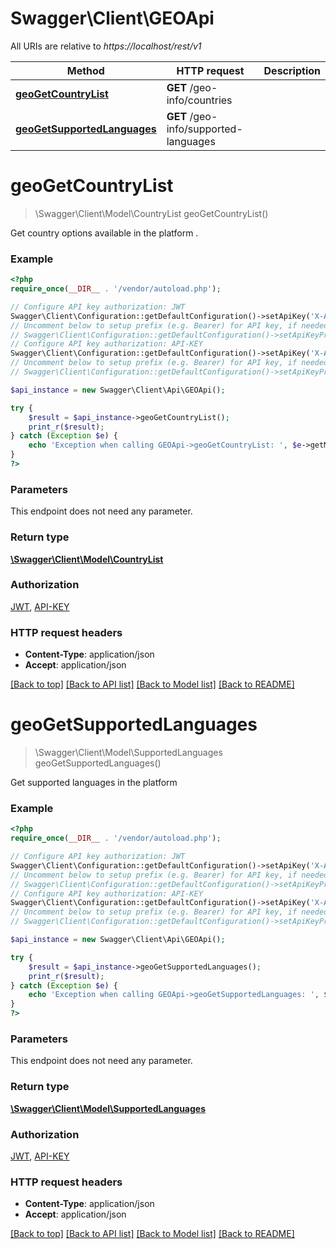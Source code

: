 # Swagger\Client\GEOApi

All URIs are relative to *https://localhost/rest/v1*

Method | HTTP request | Description
------------- | ------------- | -------------
[**geoGetCountryList**](GEOApi.md#geoGetCountryList) | **GET** /geo-info/countries | 
[**geoGetSupportedLanguages**](GEOApi.md#geoGetSupportedLanguages) | **GET** /geo-info/supported-languages | 


# **geoGetCountryList**
> \Swagger\Client\Model\CountryList geoGetCountryList()



Get country options available in the platform .

### Example
```php
<?php
require_once(__DIR__ . '/vendor/autoload.php');

// Configure API key authorization: JWT
Swagger\Client\Configuration::getDefaultConfiguration()->setApiKey('X-Authorization-JWT', 'YOUR_API_KEY');
// Uncomment below to setup prefix (e.g. Bearer) for API key, if needed
// Swagger\Client\Configuration::getDefaultConfiguration()->setApiKeyPrefix('X-Authorization-JWT', 'Bearer');
// Configure API key authorization: API-KEY
Swagger\Client\Configuration::getDefaultConfiguration()->setApiKey('X-API-KEY', 'YOUR_API_KEY');
// Uncomment below to setup prefix (e.g. Bearer) for API key, if needed
// Swagger\Client\Configuration::getDefaultConfiguration()->setApiKeyPrefix('X-API-KEY', 'Bearer');

$api_instance = new Swagger\Client\Api\GEOApi();

try {
    $result = $api_instance->geoGetCountryList();
    print_r($result);
} catch (Exception $e) {
    echo 'Exception when calling GEOApi->geoGetCountryList: ', $e->getMessage(), PHP_EOL;
}
?>
```

### Parameters
This endpoint does not need any parameter.

### Return type

[**\Swagger\Client\Model\CountryList**](../Model/CountryList.md)

### Authorization

[JWT](../../README.md#JWT), [API-KEY](../../README.md#API-KEY)

### HTTP request headers

 - **Content-Type**: application/json
 - **Accept**: application/json

[[Back to top]](#) [[Back to API list]](../../README.md#documentation-for-api-endpoints) [[Back to Model list]](../../README.md#documentation-for-models) [[Back to README]](../../README.md)

# **geoGetSupportedLanguages**
> \Swagger\Client\Model\SupportedLanguages geoGetSupportedLanguages()



Get supported languages in the platform

### Example
```php
<?php
require_once(__DIR__ . '/vendor/autoload.php');

// Configure API key authorization: JWT
Swagger\Client\Configuration::getDefaultConfiguration()->setApiKey('X-Authorization-JWT', 'YOUR_API_KEY');
// Uncomment below to setup prefix (e.g. Bearer) for API key, if needed
// Swagger\Client\Configuration::getDefaultConfiguration()->setApiKeyPrefix('X-Authorization-JWT', 'Bearer');
// Configure API key authorization: API-KEY
Swagger\Client\Configuration::getDefaultConfiguration()->setApiKey('X-API-KEY', 'YOUR_API_KEY');
// Uncomment below to setup prefix (e.g. Bearer) for API key, if needed
// Swagger\Client\Configuration::getDefaultConfiguration()->setApiKeyPrefix('X-API-KEY', 'Bearer');

$api_instance = new Swagger\Client\Api\GEOApi();

try {
    $result = $api_instance->geoGetSupportedLanguages();
    print_r($result);
} catch (Exception $e) {
    echo 'Exception when calling GEOApi->geoGetSupportedLanguages: ', $e->getMessage(), PHP_EOL;
}
?>
```

### Parameters
This endpoint does not need any parameter.

### Return type

[**\Swagger\Client\Model\SupportedLanguages**](../Model/SupportedLanguages.md)

### Authorization

[JWT](../../README.md#JWT), [API-KEY](../../README.md#API-KEY)

### HTTP request headers

 - **Content-Type**: application/json
 - **Accept**: application/json

[[Back to top]](#) [[Back to API list]](../../README.md#documentation-for-api-endpoints) [[Back to Model list]](../../README.md#documentation-for-models) [[Back to README]](../../README.md)


